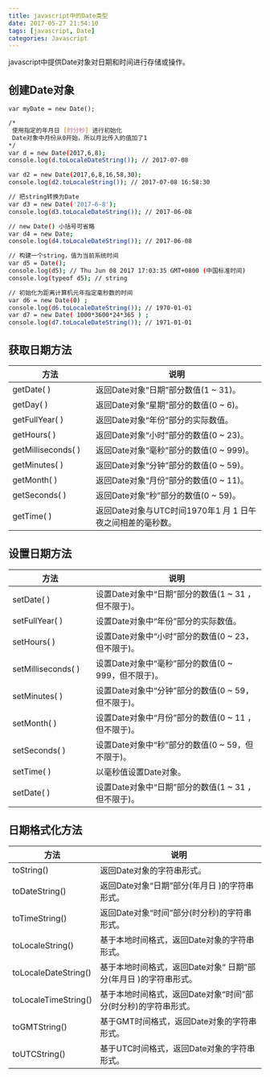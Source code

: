 ```yaml
---
title: javascript中的Date类型
date: 2017-05-27 21:54:10
tags: [javascript, Date]
categories: Javascript
---
```


javascript中提供Date对象对日期和时间进行存储或操作。

## 创建Date对象

    var myDate = new Date();
<!--more-->

``` bash
/*
 使⽤指定的年⽉⽇ [时分秒] 进⾏初始化
 Date对象中月份从0开始，所以月比传入的值加了1
*/
var d = new Date(2017,6,8);
console.log(d.toLocaleDateString()); // 2017-07-08

var d2 = new Date(2017,6,8,16,58,30);
console.log(d2.toLocaleString()); // 2017-07-08 16:58:30

// 把string转换为Date
var d3 = new Date('2017-6-8');
console.log(d3.toLocaleDateString()); // 2017-06-08

// new Date() 小括号可省略
var d4 = new Date;
console.log(d4.toLocaleDateString()); // 2017-06-08

// 构建⼀个string，值为当前系统时间
var d5 = Date();
console.log(d5); // Thu Jun 08 2017 17:03:35 GMT+0800 (中国标准时间)
console.log(typeof d5); // string

// 初始化为距离计算机元年指定毫秒数的时间
var d6 = new Date(0) ;
console.log(d6.toLocaleDateString()); // 1970-01-01
var d7 = new Date( 1000*3600*24*365 ) ;
console.log(d7.toLocaleDateString()); // 1971-01-01
```

<style>
    table th:first-child {
        width: 150px;
    }
</style>

## 获取日期方法

| 方法   | 说明   |
| ------ | ------ |
| getDate( ) | 返回Date对象“⽇期”部分数值(1 ~ 31)。| 
| getDay( ) | 返回Date对象“星期”部分的数值(0 ~ 6)。| 
| getFullYear( ) | 返回Date对象“年份”部分的实际数值。| 
| getHours( ) | 返回Date对象“⼩时”部分的数值(0 ~ 23)。| 
| getMilliseconds( ) | 返回Date对象“毫秒”部分的数值(0 ~ 999)。| 
| getMinutes( ) | 返回Date对象“分钟”部分的数值(0 ~ 59)。| 
| getMonth( ) | 返回Date对象“⽉份”部分的数值(0 ~ 11)。| 
| getSeconds( ) | 返回Date对象“秒”部分的数值(0 ~ 59)。| 
| getTime( ) | 返回Date对象与UTC时间1970年1 ⽉ 1 ⽇午夜之间相差的毫秒数。| 

## 设置日期方法

| 方法   | 说明   |
| ------ | ------ |
| setDate( ) | 设置Date对象中“⽇期”部分的数值(1 ~ 31 ，但不限于)。| 
| setFullYear( ) | 设置Date对象中“年份”部分的实际数值。| 
| setHours( ) | 设置Date对象中“⼩时”部分的数值(0 ~ 23，但不限于)。| 
| setMilliseconds( ) | 设置Date对象中“毫秒”部分的数值(0 ~ 999，但不限于)。| 
| setMinutes( ) | 设置Date对象中“分钟”部分的数值(0 ~ 59，但不限于)。| 
| setMonth( ) | 设置Date对象中“⽉份”部分的数值(0 ~ 11 ，但不限于)。| 
| setSeconds( ) | 设置Date对象中“秒”部分的数值(0 ~ 59，但不限于)。| 
| setTime( ) | 以毫秒值设置Date对象。| 
| setDate( ) | 设置Date对象中“⽇期”部分的数值(1 ~ 31 ，但不限于)。| 

## 日期格式化方法

| 方法   | 说明   |
| ------ | ------ |
| toString() | 返回Date对象的字符串形式。| 
| toDateString() | 返回Date对象“⽇期”部分(年⽉⽇ )的字符串形式。| 
| toTimeString() | 返回Date对象“时间”部分(时分秒)的字符串形式。| 
| toLocaleString() | 基于本地时间格式，返回Date对象的字符串形式。| 
| toLocaleDateString() | 基于本地时间格式，返回Date对象“ ⽇期”部分(年⽉⽇ )的字符串形式。| 
| toLocaleTimeString() | 基于本地时间格式，返回Date对象“时间”部分(时分秒)的字符串形式。| 
| toGMTString() | 基于GMT时间格式，返回Date对象的字符串形式。| 
| toUTCString() | 基于UTC时间格式，返回Date对象的字符串形式。| 
